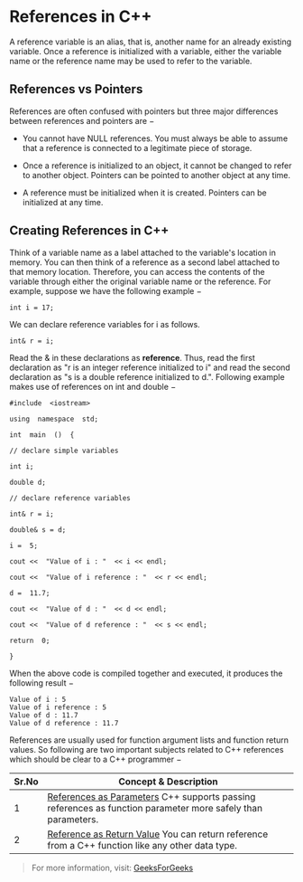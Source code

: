 # References in C++

A reference variable is an alias, that is, another name for an already existing variable. Once a reference is initialized with a variable, either the variable name or the reference name may be used to refer to the variable.

## References vs Pointers

References are often confused with pointers but three major differences between references and pointers are −

-   You cannot have NULL references. You must always be able to assume that a reference is connected to a legitimate piece of storage.
    
-   Once a reference is initialized to an object, it cannot be changed to refer to another object. Pointers can be pointed to another object at any time.
    
-   A reference must be initialized when it is created. Pointers can be initialized at any time.
    

## Creating References in C++

Think of a variable name as a label attached to the variable's location in memory. You can then think of a reference as a second label attached to that memory location. Therefore, you can access the contents of the variable through either the original variable name or the reference. For example, suppose we have the following example −

```int i = 17;```

We can declare reference variables for i as follows.

```int& r = i;```

Read the & in these declarations as  **reference**. Thus, read the first declaration as "r is an integer reference initialized to i" and read the second declaration as "s is a double reference initialized to d.". Following example makes use of references on int and double −

```
#include  <iostream>

using  namespace  std;

int  main  ()  {

// declare simple variables

int i;

double d;

// declare reference variables

int& r = i;

double& s = d;

i =  5;

cout <<  "Value of i : "  << i << endl;

cout <<  "Value of i reference : "  << r << endl;

d =  11.7;

cout <<  "Value of d : "  << d << endl;

cout <<  "Value of d reference : "  << s << endl;

return  0;

}
```

When the above code is compiled together and executed, it produces the following result −
```
Value of i : 5
Value of i reference : 5
Value of d : 11.7
Value of d reference : 11.7
```
References are usually used for function argument lists and function return values. So following are two important subjects related to C++ references which should be clear to a C++ programmer −

|Sr.No |Concept & Description|
|--|--|
|1|[References as Parameters](https://www.tutorialspoint.com/cplusplus/passing_parameters_by_references.htm "Passing parameters by references in C++") C++ supports passing references as function parameter more safely than parameters.|
|2|[Reference as Return Value](https://www.tutorialspoint.com/cplusplus/returning_values_by_reference.htm "Returning values by reference in C++") You can return reference from a C++ function like any other data type.|

> For more information, visit: [GeeksForGeeks](https://www.geeksforgeeks.org/references-in-c/)